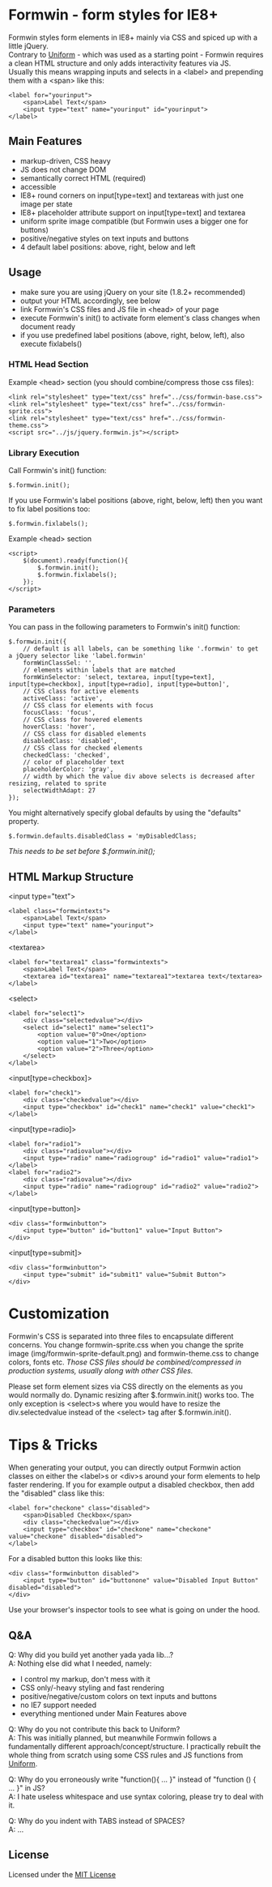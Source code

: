 # Formwin - form styles for IE8+

Formwin styles form elements in IE8+ mainly via CSS and spiced up with a little jQuery.<br>
Contrary to [Uniform](https://github.com/pixelmatrix/uniform) - which was used as a starting point - Formwin requires a clean HTML structure and only adds interactivity features via JS.<br> 
Usually this means wrapping inputs and selects in a &lt;label&gt; and prepending them with a &lt;span&gt; like this:

	<label for="yourinput">
		<span>Label Text</span>
		<input type="text" name="yourinput" id="yourinput">
	</label>

## Main Features

- markup-driven, CSS heavy
- JS does not change DOM
- semantically correct HTML (required)
- accessible
- IE8+ round corners on input[type=text] and textareas with just one image per state
- IE8+ placeholder attribute support on input[type=text] and textarea
- uniform sprite image compatible (but Formwin uses a bigger one for buttons)
- positive/negative styles on text inputs and buttons
- 4 default label positions: above, right, below and left

## Usage

- make sure you are using jQuery on your site (1.8.2+ recommended)
- output your HTML accordingly, see below
- link Formwin's CSS files and JS file in &lt;head&gt; of your page
- execute Formwin's init() to activate form element's class changes when document ready
- if you use predefined label positions (above, right, below, left), also execute fixlabels()

### HTML Head Section
Example &lt;head&gt; section (you should combine/compress those css files):

	<link rel="stylesheet" type="text/css" href="../css/formwin-base.css">
	<link rel="stylesheet" type="text/css" href="../css/formwin-sprite.css">
	<link rel="stylesheet" type="text/css" href="../css/formwin-theme.css">
	<script src="../js/jquery.formwin.js"></script>

### Library Execution

Call Formwin's init() function:

	$.formwin.init();

If you use Formwin's label positions (above, right, below, left) then you want to fix label positions too:

	$.formwin.fixlabels();

Example &lt;head&gt; section

	<script>
		$(document).ready(function(){
			$.formwin.init();
			$.formwin.fixlabels();
		});
	</script>
### Parameters

You can pass in the following parameters to Formwin's init() function:

	$.formwin.init({
		// default is all labels, can be something like '.formwin' to get a jQuery selector like 'label.formwin'
		formWinClassSel: '',
		// elements within labels that are matched
		formWinSelector: 'select, textarea, input[type=text], input[type=checkbox], input[type=radio], input[type=button]',
		// CSS class for active elements
		activeClass: 'active',
		// CSS class for elements with focus
		focusClass: 'focus',
		// CSS class for hovered elements
		hoverClass: 'hover',
		// CSS class for disabled elements
		disabledClass: 'disabled',
		// CSS class for checked elements
		checkedClass: 'checked',
		// color of placeholder text
		placeholderColor: 'gray',
		// width by which the value div above selects is decreased after resizing, related to sprite
		selectWidthAdapt: 27
	});

You might alternatively specify global defaults by using the "defaults" property.

	$.formwin.defaults.disabledClass = 'myDisabledClass;

_This needs to be set before $.formwin.init();_

## HTML Markup Structure

&lt;input type="text"&gt;

	<label class="formwintexts">
		<span>Label Text</span>
		<input type="text" name="yourinput">
	</label>

&lt;textarea&gt;

	<label for="textarea1" class="formwintexts">
		<span>Label Text</span>
		<textarea id="textarea1" name="textarea1">textarea text</textarea>
	</label>

&lt;select&gt;

	<label for="select1">
		<div class="selectedvalue"></div>
		<select id="select1" name="select1">
			<option value="0">One</option>
			<option value="1">Two</option>
			<option value="2">Three</option>
		</select>
	</label>

&lt;input[type=checkbox]&gt;

	<label for="check1">
		<div class="checkedvalue"></div>
		<input type="checkbox" id="check1" name="check1" value="check1">
	</label>

&lt;input[type=radio]&gt;

	<label for="radio1">
		<div class="radiovalue"></div>
		<input type="radio" name="radiogroup" id="radio1" value="radio1">
	</label>
	<label for="radio2">
		<div class="radiovalue"></div>
		<input type="radio" name="radiogroup" id="radio2" value="radio2">
	</label>

&lt;input[type=button]&gt;

	<div class="formwinbutton">
		<input type="button" id="button1" value="Input Button">
	</div>
	
&lt;input[type=submit]&gt;

	<div class="formwinbutton">
		<input type="submit" id="submit1" value="Submit Button">
	</div>
	

# Customization

Formwin's CSS is separated into three files to encapsulate different concerns. 
You change formwin-sprite.css when you change the sprite image (img/formwin-sprite-default.png) and formwin-theme.css to change colors, fonts etc. _Those CSS files should be combined/compressed in production systems, usually along with other CSS files._

Please set form element sizes via CSS directly on the elements as you would normally do. Dynamic resizing after $.formwin.init() works too. The only exception is &lt;select&gt;s where you would have to resize the div.selectedvalue instead of the &lt;select&gt; tag after $.formwin.init().

# Tips & Tricks

When generating your output, you can directly output Formwin action classes on either the &lt;label&gt;s or &lt;div&gt;s around your form elements to help faster rendering. If you for example output a disabled checkbox, then add the "disabled" class like this:

	<label for="checkone" class="disabled">
		<span>Disabled Checkbox</span>
		<div class="checkedvalue"></div>
		<input type="checkbox" id="checkone" name="checkone" value="checkone" disabled="disabled">
	</label>

For a disabled button this looks like this:

	<div class="formwinbutton disabled">
		<input type="button" id="buttonone" value="Disabled Input Button" disabled="disabled">
	</div>

Use your browser's inspector tools to see what is going on under the hood.

## Q&A

Q: Why did you build yet another yada yada lib...?<br>
A: Nothing else did what I needed, namely:

- I control my markup, don't mess with it
- CSS only/-heavy styling and fast rendering
- positive/negative/custom colors on text inputs and buttons
- no IE7 support needed
- everything mentioned under Main Features above

Q: Why do you not contribute this back to Uniform?<br>
A: This was initially planned, but meanwhile Formwin follows a fundamentally different approach/concept/structure. I practically rebuilt the whole thing from scratch using some CSS rules and JS functions from [Uniform](https://github.com/pixelmatrix/uniform).

Q: Why do you erroneously write "function(){ ... }" instead of "function () { ... }" in JS?<br>
A: I hate useless whitespace and use syntax coloring, please try to deal with it.

Q: Why do you indent with TABS instead of SPACES?<br>
A: ...

## License

Licensed under the [MIT License](http://www.opensource.org/licenses/mit-license.php)
